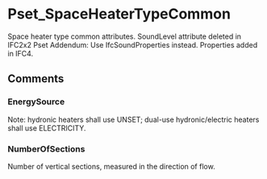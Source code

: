 # Pset_SpaceHeaterTypeCommon

Space heater type common attributes.
SoundLevel attribute deleted in IFC2x2 Pset Addendum: Use IfcSoundProperties instead.  Properties added in IFC4.


## Comments

### EnergySource

Note: hydronic heaters shall use UNSET; dual-use hydronic/electric heaters shall use ELECTRICITY.

### NumberOfSections

Number of vertical sections, measured in the direction of flow.

